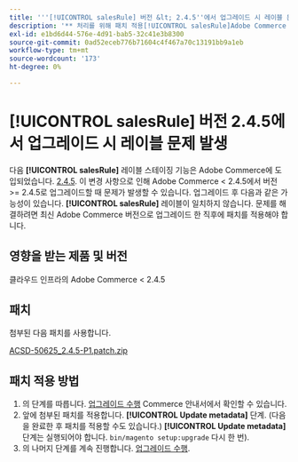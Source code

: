 ```yaml
---
title: '''[!UICONTROL salesRule] 버전 &lt; 2.4.5''에서 업그레이드 시 레이블 문제'
description: '** 처리를 위해 패치 적용[!UICONTROL salesRule]Adobe Commerce 버전 &lt; 2.4.5에서 업그레이드할 때 ** 문제가 발생합니다.'
exl-id: e1bd6d44-576e-4d91-bab5-32c41e3b8300
source-git-commit: 0ad52eceb776b71604c4f467a70c13191bb9a1eb
workflow-type: tm+mt
source-wordcount: '173'
ht-degree: 0%

---
```


# **[!UICONTROL salesRule]** 버전 2.4.5에서 업그레이드 시 레이블 문제 발생

다음 **[!UICONTROL salesRule]** 레이블 스테이징 기능은 Adobe Commerce에 도입되었습니다. [2.4.5](/docs/commerce-operations/release/notes/adobe-commerce/2-4-5.html). 이 변경 사항으로 인해 Adobe Commerce &lt; 2.4.5에서 버전 >= 2.4.5로 업그레이드할 때 문제가 발생할 수 있습니다. 업그레이드 후 다음과 같은 가능성이 있습니다. **[!UICONTROL salesRule]** 레이블이 일치하지 않습니다. 문제를 해결하려면 최신 Adobe Commerce 버전으로 업그레이드 한 직후에 패치를 적용해야 합니다.

## 영향을 받는 제품 및 버전

클라우드 인프라의 Adobe Commerce &lt; 2.4.5

## 패치

첨부된 다음 패치를 사용합니다.

[ACSD-50625_2.4.5-P1.patch.zip](assets/ACSD-50625_2.4.5-p1.patch.zip)

## 패치 적용 방법

1. 의 단계를 따릅니다. [업그레이드 수행](https://experienceleague.adobe.com/docs/commerce-operations/upgrade-guide/implementation/perform-upgrade.html) Commerce 안내서에서 확인할 수 있습니다.
1. 앞에 첨부된 패치를 적용합니다. **[!UICONTROL Update metadata]** 단계.
(다음을 완료한 후 패치를 적용할 수도 있습니다.) **[!UICONTROL Update metadata]** 단계는 실행되어야 합니다. `bin/magento setup:upgrade` 다시 한 번).
1. 의 나머지 단계를 계속 진행합니다. [업그레이드 수행](https://experienceleague.adobe.com/docs/commerce-operations/upgrade-guide/implementation/perform-upgrade.html).
